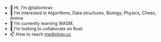 - 👋 Hi, I’m @tailornirav
- 👀 I’m interested in Algorithms, Data structures, Biology, Physics, Chess, Anime.
- 🌱 I’m currently learning WASM.
- 💞️ I’m looking to collaborate on Rust.
- 📫 How to reach me@nirav.cc

<!---
tailornirav/tailornirav is a ✨ special ✨ repository because its `README.md` (this file) appears on your GitHub profile.
You can click the Preview link to take a look at your changes.
--->
